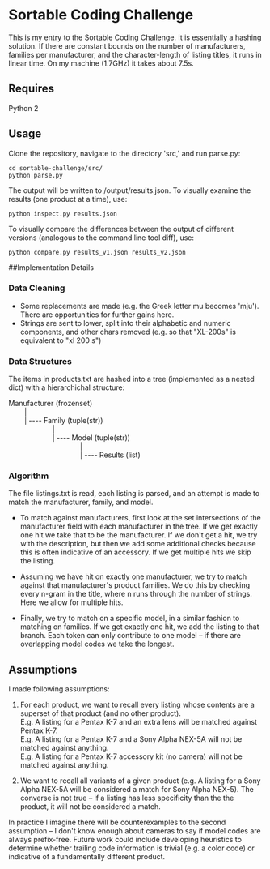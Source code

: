# Sortable Coding Challenge
This is my entry to the Sortable Coding Challenge. It is essentially a hashing solution. If there are constant bounds on the number of manufacturers, families per manufacturer, and the character-length of listing titles, it runs in linear time. On my machine (1.7GHz) it takes about 7.5s.

## Requires
Python 2

## Usage

Clone the repository, navigate to the directory 'src,' and run parse.py: 
```
cd sortable-challenge/src/
python parse.py
```
The output will be written to /output/results.json. To visually examine the results (one product at a time), use:
```
python inspect.py results.json
```

To visually compare the differences between the output of different versions (analogous to the command line tool diff), use:
```
python compare.py results_v1.json results_v2.json
```

##Implementation Details

### Data Cleaning
- Some replacements are made (e.g. the Greek letter mu becomes 'mju'). There are opportunities for further gains here.
- Strings are sent to lower, split into their alphabetic and numeric components, and other chars removed (e.g. so that "XL-200s" is equivalent to "xl 200 s") 

### Data Structures
The items in products.txt are hashed into a tree (implemented as a nested dict) with a hierarchichal structure:

Manufacturer (frozenset)   
&nbsp;  &nbsp; &nbsp; &nbsp; |  
&nbsp;  &nbsp; &nbsp; &nbsp; | ---- Family  (tuple(str))   
&nbsp; &nbsp; &nbsp; &nbsp; &nbsp; &nbsp; &nbsp; &nbsp; &nbsp; &nbsp; &nbsp; |   
&nbsp; &nbsp; &nbsp; &nbsp; &nbsp; &nbsp; &nbsp; &nbsp; &nbsp; &nbsp; &nbsp; | ---- Model (tuple(str))  
&nbsp; &nbsp; &nbsp; &nbsp; &nbsp; &nbsp; &nbsp; &nbsp; &nbsp; &nbsp; &nbsp; &nbsp; &nbsp; &nbsp; &nbsp; &nbsp; &nbsp; &nbsp; |      
&nbsp; &nbsp; &nbsp; &nbsp; &nbsp; &nbsp; &nbsp; &nbsp; &nbsp; &nbsp; &nbsp; &nbsp; &nbsp; &nbsp; &nbsp; &nbsp; &nbsp; &nbsp; | ---- Results (list)  

### Algorithm
The file listings.txt is read, each listing is parsed, and an attempt is made to match the manufacturer, family, and model.

- To match against manufacturers, first look at the set intersections of the manufacturer field with each manufacturer in the tree. If we get exactly one hit we take that to be the manufacturer. If we don't get a hit, we try with the description, but then we add some additional checks because this is often indicative of an accessory. If we get multiple hits we skip the listing.

- Assuming we have hit on exactly one manufacturer, we try to match against that manufacturer's product families. We do this by checking every n-gram in the title, where n runs through the number of strings. Here we allow for multiple hits.

- Finally, we try to match on a specific model, in a similar fashion to matching on families. If we get exactly one hit, we add the listing to that branch. Each token can only contribute to one model – if there are overlapping model codes we take the longest. 

## Assumptions
I made following assumptions:

1. For each product, we want to recall every listing whose contents are a superset of that product (and no other product).  
E.g. A listing for a Pentax K-7 and an extra lens will be matched against Pentax K-7.  
E.g. A listing for a Pentax K-7 and a Sony Alpha NEX-5A will not be matched against anything.  
E.g. A listing for a Pentax K-7 accessory kit (no camera) will not be matched against anything.

2. We want to recall all variants of a given product (e.g. A listing for a Sony Alpha NEX-5A will be considered a match for Sony Alpha NEX-5). The converse is not true – if a listing has less specificity than the the product, it will not be considered a match.  

In practice I imagine there will be counterexamples to the second assumption – I don't know enough about cameras to say if model codes are always prefix-free. Future work could include developing heuristics to determine whether trailing code information is trivial (e.g. a color code) or indicative of a fundamentally different product. 

















